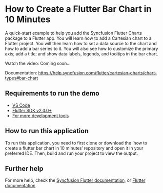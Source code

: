 # How to Create a Flutter Bar Chart in 10 Minutes

A quick-start example to help you add the Syncfusion Flutter Charts package to a Flutter app. You will learn how to add a Cartesian chart to a Flutter project. You will then learn how to set a data source to the chart and how to add a bar series to it. You will also see how to customize the primary axis; add a title; and show data labels, legends, and tooltips in the bar chart.

Watch the video: Coming soon...

Documentation: https://help.syncfusion.com/flutter/cartesian-charts/chart-types#bar-chart 

## Requirements to run the demo
* [VS Code](https://code.visualstudio.com/download)
* [Flutter SDK v2.0.0+](https://flutter.dev/docs/development/tools/sdk/overview)
* [For more development tools](https://flutter.dev/docs/development/tools/devtools/overview)

## How to run this application
To run this application, you need to first clone or download the ‘how to create a flutter bar chart in 10 minutes’ repository and open it in your preferred IDE. Then, build and run your project to view the output.

## Further help
For more help, check the [Syncfusion Flutter documentation](https://help.syncfusion.com/flutter/introduction/overview), or
 [Flutter documentation](https://flutter.dev/docs/get-started/install).
